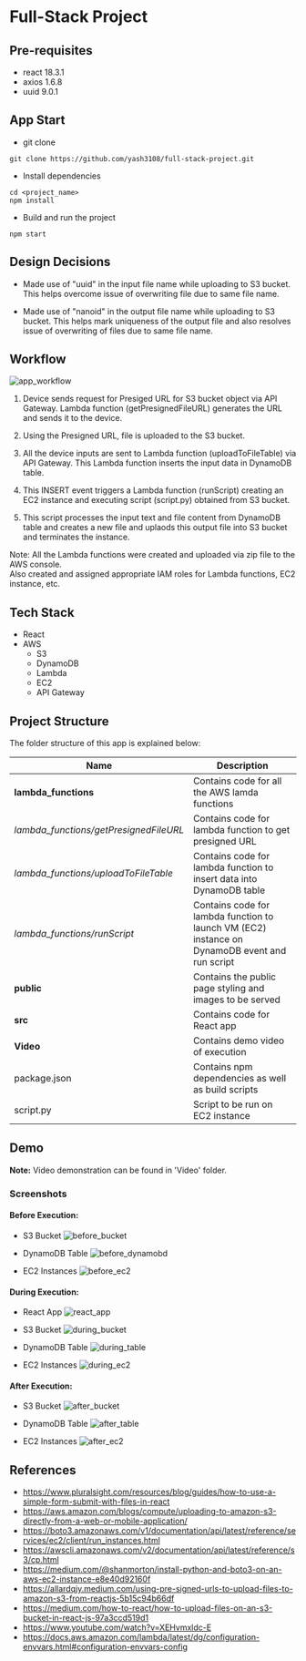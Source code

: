 # Full-Stack Project

## Pre-requisites
- react 18.3.1
- axios 1.6.8
- uuid 9.0.1

## App Start
- git clone
```
git clone https://github.com/yash3108/full-stack-project.git
```

- Install dependencies
```
cd <project_name> 
npm install
```

- Build and run the project
```
npm start
```

## Design Decisions
- Made use of "uuid" in the input file name while uploading to S3 bucket. This helps overcome issue of overwriting file due to same file name.

- Made use of "nanoid" in the output file name while uploading to S3 bucket. This helps mark uniqueness of the output file and also resolves issue of overwriting of files due to same file name.

## Workflow

![app_workflow](Screenshots/app_worflow.png)

1. Device sends request for Presiged URL for S3 bucket object via API Gateway. Lambda function (getPresignedFileURL) generates the URL and sends it to the device.

2. Using the Presigned URL, file is uploaded to the S3 bucket.

3. All the device inputs are sent to Lambda function (uploadToFileTable) via API Gateway. This Lambda function inserts the input data in DynamoDB table.

4. This INSERT event triggers a Lambda function (runScript) creating an EC2 instance and executing script (script.py) obtained from S3 bucket.

5. This script processes the input text and file content from DynamoDB table and creates a new file and uplaods this output file into S3 bucket and terminates the instance.   

Note: All the Lambda functions were created and uploaded via zip file to the AWS console.\
Also created and assigned appropriate IAM roles for Lambda functions, EC2 instance, etc. 

## Tech Stack
- React
- AWS
    - S3
    - DynamoDB
    - Lambda
    - EC2
    - API Gateway

## Project Structure
The folder structure of this app is explained below:

| Name | Description |
|-------------------------------|----------------------------------------|
| **lambda_functions** | Contains code for all the AWS lamda functions                         |
| *lambda_functions/getPresignedFileURL* | Contains code for lambda function to get presigned URL |
| *lambda_functions/uploadToFileTable* | Contains code for lambda function to insert data into DynamoDB table |
| *lambda_functions/runScript* | Contains code for lambda function to launch VM (EC2) instance on DynamoDB event and run script |
| **public** | Contains the public page styling and images to be served |
| **src** | Contains code for React app |
| **Video**| Contains demo video of execution |
| package.json | Contains npm dependencies as well as build scripts  |
| script.py | Script to be run on EC2 instance

## Demo

**Note:** Video demonstration can be found in 'Video' folder.

### Screenshots
#### Before Execution:
- S3 Bucket
![before_bucket](Screenshots/before_bucket.png)

- DynamoDB Table
![before_dynamobd](Screenshots/before_dynamodb.png)

- EC2 Instances
![before_ec2](Screenshots/before_ec2.png)

#### During Execution:
- React App
![react_app](Screenshots/react_app.png)

- S3 Bucket
![during_bucket](Screenshots/during_bucket.png)

- DynamoDB Table
![during_table](Screenshots/during_table.png)

- EC2 Instances
![during_ec2](Screenshots/during_ec2.png)

#### After Execution:
- S3 Bucket
![after_bucket](Screenshots/after_bucket.png)

- DynamoDB Table
![after_table](Screenshots/after_table.png)

- EC2 Instances
![after_ec2](Screenshots/after_ec2.png)

## References
- https://www.pluralsight.com/resources/blog/guides/how-to-use-a-simple-form-submit-with-files-in-react
- https://aws.amazon.com/blogs/compute/uploading-to-amazon-s3-directly-from-a-web-or-mobile-application/
- https://boto3.amazonaws.com/v1/documentation/api/latest/reference/services/ec2/client/run_instances.html
- https://awscli.amazonaws.com/v2/documentation/api/latest/reference/s3/cp.html
- https://medium.com/@shanmorton/install-python-and-boto3-on-an-aws-ec2-instance-e8e40d92160f
- https://allardqjy.medium.com/using-pre-signed-urls-to-upload-files-to-amazon-s3-from-reactjs-5b15c94b66df
- https://medium.com/how-to-react/how-to-upload-files-on-an-s3-bucket-in-react-js-97a3ccd519d1
- https://www.youtube.com/watch?v=XEHvmxldc-E
- https://docs.aws.amazon.com/lambda/latest/dg/configuration-envvars.html#configuration-envvars-config